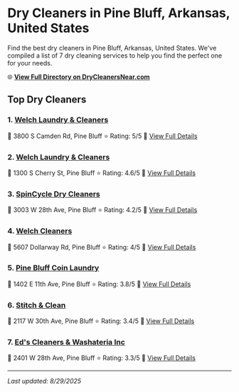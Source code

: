 # Dry Cleaners in Pine Bluff, Arkansas, United States

Find the best dry cleaners in Pine Bluff, Arkansas, United States. We've compiled a list of 7 dry cleaning services to help you find the perfect one for your needs.

🌐 **[View Full Directory on DryCleanersNear.com](https://drycleanersnear.com/city/US/Arkansas/Pine%20Bluff)**

## Top Dry Cleaners

### 1. [Welch Laundry & Cleaners](https://drycleanersnear.com/dryCleaner/6868872b6c86ac6c48acf266/welch-laundry-cleaners)
📍 3800 S Camden Rd, Pine Bluff
⭐ Rating: 5/5
🔗 [View Full Details](https://drycleanersnear.com/dryCleaner/6868872b6c86ac6c48acf266/welch-laundry-cleaners)

### 2. [Welch Laundry & Cleaners](https://drycleanersnear.com/dryCleaner/686887346c86ac6c48acf34c/welch-laundry-cleaners)
📍 1300 S Cherry St, Pine Bluff
⭐ Rating: 4.6/5
🔗 [View Full Details](https://drycleanersnear.com/dryCleaner/686887346c86ac6c48acf34c/welch-laundry-cleaners)

### 3. [SpinCycle Dry Cleaners](https://drycleanersnear.com/dryCleaner/686887366c86ac6c48acf389/spincycle-dry-cleaners)
📍 3003 W 28th Ave, Pine Bluff
⭐ Rating: 4.2/5
🔗 [View Full Details](https://drycleanersnear.com/dryCleaner/686887366c86ac6c48acf389/spincycle-dry-cleaners)

### 4. [Welch Cleaners](https://drycleanersnear.com/dryCleaner/6868873b6c86ac6c48acf41b/welch-cleaners)
📍 5607 Dollarway Rd, Pine Bluff
⭐ Rating: 4/5
🔗 [View Full Details](https://drycleanersnear.com/dryCleaner/6868873b6c86ac6c48acf41b/welch-cleaners)

### 5. [Pine Bluff Coin Laundry](https://drycleanersnear.com/dryCleaner/6868872e6c86ac6c48acf2a6/pine-bluff-coin-laundry)
📍 1402 E 11th Ave, Pine Bluff
⭐ Rating: 3.8/5
🔗 [View Full Details](https://drycleanersnear.com/dryCleaner/6868872e6c86ac6c48acf2a6/pine-bluff-coin-laundry)

### 6. [Stitch & Clean](https://drycleanersnear.com/dryCleaner/686887356c86ac6c48acf36a/stitch-clean)
📍 2117 W 30th Ave, Pine Bluff
⭐ Rating: 3.4/5
🔗 [View Full Details](https://drycleanersnear.com/dryCleaner/686887356c86ac6c48acf36a/stitch-clean)

### 7. [Ed's Cleaners & Washateria Inc](https://drycleanersnear.com/dryCleaner/686887616c86ac6c48acf591/ed-s-cleaners-washateria-inc)
📍 2401 W 28th Ave, Pine Bluff
⭐ Rating: 3.3/5
🔗 [View Full Details](https://drycleanersnear.com/dryCleaner/686887616c86ac6c48acf591/ed-s-cleaners-washateria-inc)


---

*Last updated: 8/29/2025*
